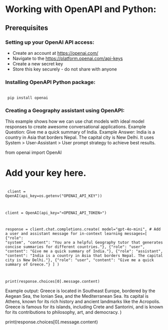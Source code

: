 # Working with OpenAPI and Python:

## Prerequisites

### Setting up your OpenAI API access:
* Create an account at https://openai.com/
* Navigate to the https://platform.openai.com/api-keys
* Create a new secret key
* Store this key securely - do not share with anyone

### Installing OpenAPI Python package:
<br /> <code> 
pip install openai
</code> 

### Creating a Geography assistant using OpenAPI:
This example shows how we can use chat models with ideal model responses to create awesome conversational applications.
Example Question: Give me a quick summary of India.
Example Answer: India is a country in Asia that borders Nepal. The capital city is New Delhi.
It uses System > User-Assistant > User prompt strategy to achieve best results.

from openai import OpenAI

# Add your key here.
<br /> <code> 
client = OpenAI(api_key=os.getenv("OPENAI_API_KEY"))

client = OpenAI(api_key="<OPENAI_API_TOKEN>")

response = client.chat.completions.create(
    model="gpt-4o-mini",
    # Add a user and assistant message for in-context learning
    messages=[
        {"role": "system", "content": "You are a helpful Geography tutor that generates concise summaries for different countries."},
        {"role": "user", "content": "Give me a quick summary of India."},
        {"role": "assistant", "content": "India is a country in Asia that borders Nepal. The capital city is New Delhi."},
        {"role": "user", "content": "Give me a quick summary of Greece."}
    ]
)

print(response.choices[0].message.content)
</code>

Example output:
Greece is located in Southeast Europe, bordered by the Aegean Sea, the Ionian Sea, and the Mediterranean Sea. Its capital is Athens, known for its rich history and ancient landmarks like the Acropolis. Greece is famous for its islands, including Crete and Santorini, and is known for its contributions to philosophy, art, and democracy.
)

print(response.choices[0].message.content)
